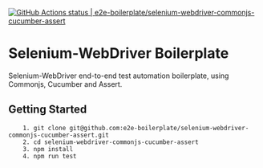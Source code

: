 [![GitHub Actions status | e2e-boilerplate/selenium-webdriver-commonjs-cucumber-assert](https://github.com/e2e-boilerplate/selenium-webdriver-commonjs-cucumber-assert/workflows/selenium-webdriver-commonjs-cucumber-assert/badge.svg)](https://github.com/e2e-boilerplate/selenium-webdriver-commonjs-cucumber-assert/actions?workflow=selenium-webdriver-commonjs-cucumber-assert)

# Selenium-WebDriver Boilerplate

Selenium-WebDriver end-to-end test automation boilerplate, using Commonjs, Cucumber and Assert.

## Getting Started

    	1. git clone git@github.com:e2e-boilerplate/selenium-webdriver-commonjs-cucumber-assert.git
    	2. cd selenium-webdriver-commonjs-cucumber-assert
    	3. npm install
    	4. npm run test
